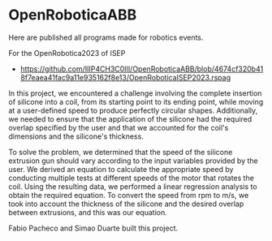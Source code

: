 # OpenRoboticaABB
Here are published all programs made for robotics events.

For the OpenRobotica2023 of ISEP
  - https://github.com/IIIP4CH3C0III/OpenRoboticaABB/blob/4674cf320b418f7eaea41fac9a11e935162f8e13/OpenRoboticaISEP2023.rspag
    
  In this project, we encountered a challenge involving the complete insertion of silicone into a coil, from its starting point to its ending point, while moving at a user-defined speed to produce perfectly circular shapes. Additionally, we needed to ensure that the application of the silicone had the required overlap specified by the user and that we accounted for the coil's dimensions and the silicone's thickness.

  To solve the problem, we determined that the speed of the silicone extrusion gun should vary according to the input variables provided by the user. We derived an equation to calculate the appropriate speed by conducting multiple tests at different speeds of the motor that rotates the coil. Using the resulting data, we performed a linear regression analysis to obtain the required equation. To convert the speed from rpm to m/s, we took into account the thickness of the silicone and the desired overlap between extrusions, and this was our equation.
  
  Fabio Pacheco and Simao Duarte built this project.
